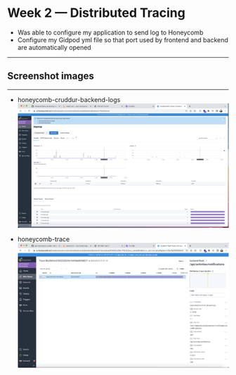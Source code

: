 # Week 2 — Distributed Tracing

- Was able to configure my application to send log to Honeycomb
- Configure my Gidpod yml file so that port used by frontend and backend are automatically opened

---
##  Screenshot images
---

- honeycomb-cruddur-backend-logs
![honeycomb-cruddur-backend-logs](assets/honeycomb-cruddur-backend-logs.png)

- honeycomb-trace
![honeycomb-trace](assets/honeycomb-trace.png)



